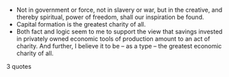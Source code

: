  - Not in government or force, not in slavery or war, but in the creative, and thereby spiritual, power of freedom, shall our inspiration be found.
 - Capital formation is the greatest charity of all.
 - Both fact and logic seem to me to support the view that savings invested in privately owned economic tools of production amount to an act of charity. And further, I believe it to be – as a type – the greatest economic charity of all.

3 quotes